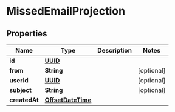 

# MissedEmailProjection

## Properties

Name | Type | Description | Notes
------------ | ------------- | ------------- | -------------
**id** | [**UUID**](UUID) |  | 
**from** | **String** |  |  [optional]
**userId** | [**UUID**](UUID) |  |  [optional]
**subject** | **String** |  |  [optional]
**createdAt** | [**OffsetDateTime**](OffsetDateTime) |  | 



